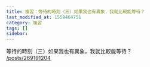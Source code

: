 ```yaml
---
title: 複習：等待的時刻（三）如果我也有異象，我就比較能等待？
last_modified_at: 1559464751
category: 複習
tags: []
sidebar: 
---
```


<p>等待的時刻（三）如果我也有異象，我就比較能等待？<br/>
<a href="/posts/269191204" target="_blank">/posts/269191204</a></p>
<p> </p>
